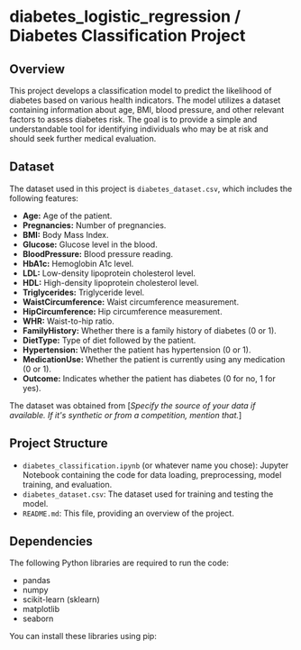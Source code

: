 # diabetes_logistic_regression / Diabetes Classification Project

## Overview

This project develops a classification model to predict the likelihood of diabetes based on various health indicators. The model utilizes a dataset containing information about age, BMI, blood pressure, and other relevant factors to assess diabetes risk. The goal is to provide a simple and understandable tool for identifying individuals who may be at risk and should seek further medical evaluation.

## Dataset

The dataset used in this project is `diabetes_dataset.csv`, which includes the following features:

*   **Age:** Age of the patient.
*   **Pregnancies:** Number of pregnancies.
*   **BMI:** Body Mass Index.
*   **Glucose:** Glucose level in the blood.
*   **BloodPressure:** Blood pressure reading.
*   **HbA1c:** Hemoglobin A1c level.
*   **LDL:** Low-density lipoprotein cholesterol level.
*   **HDL:** High-density lipoprotein cholesterol level.
*   **Triglycerides:** Triglyceride level.
*   **WaistCircumference:** Waist circumference measurement.
*   **HipCircumference:** Hip circumference measurement.
*   **WHR:** Waist-to-hip ratio.
*   **FamilyHistory:** Whether there is a family history of diabetes (0 or 1).
*   **DietType:** Type of diet followed by the patient.
*   **Hypertension:** Whether the patient has hypertension (0 or 1).
*   **MedicationUse:** Whether the patient is currently using any medication (0 or 1).
*   **Outcome:** Indicates whether the patient has diabetes (0 for no, 1 for yes).

The dataset was obtained from \[*Specify the source of your data if available.  If it's synthetic or from a competition, mention that.*]

## Project Structure

*   `diabetes_classification.ipynb` (or whatever name you chose): Jupyter Notebook containing the code for data loading, preprocessing, model training, and evaluation.
*   `diabetes_dataset.csv`: The dataset used for training and testing the model.
*   `README.md`: This file, providing an overview of the project.

## Dependencies

The following Python libraries are required to run the code:

*   pandas
*   numpy
*   scikit-learn (sklearn)
*   matplotlib
*   seaborn

You can install these libraries using pip:

